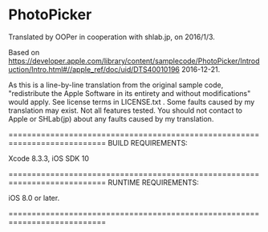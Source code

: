# PhotoPicker

Translated by OOPer in cooperation with shlab.jp, on 2016/1/3.

Based on
<https://developer.apple.com/library/content/samplecode/PhotoPicker/Introduction/Intro.html#//apple_ref/doc/uid/DTS40010196>
2016-12-21.

As this is a line-by-line translation from the original sample code, "redistribute the Apple Software in its entirety and without modifications" would apply. See license terms in LICENSE.txt .
Some faults caused by my translation may exist. Not all features tested.
You should not contact to Apple or SHLab(jp) about any faults caused by my translation.

===========================================================================
BUILD REQUIREMENTS:

Xcode 8.3.3, iOS SDK 10

===========================================================================
RUNTIME REQUIREMENTS:

iOS 8.0 or later.

===========================================================================
